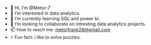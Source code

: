 - 👋 Hi, I’m @Metor-7
- 👀 I’m interested in data analytics.
- 🌱 I’m currently learning SQL and power bi.
- 💞️ I’m looking to collaborate on intresting data analytics projects.
- 📫 How to reach me: metorfrank28@gmail.com
- ⚡ Fun fact: i like to solve puzzles.

<!---
Metor-7/Metor-7 is a ✨ special ✨ repository because its `README.md` (this file) appears on your GitHub profile.
You can click the Preview link to take a look at your changes.
--->

